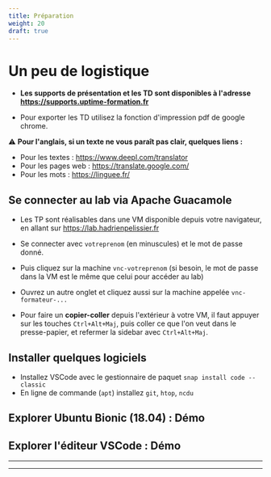 ```yaml
---
title: Préparation
weight: 20
draft: true
---
```


<!--
## Importez une machine Linux

- Récupérez (sur un disque ou dans le partage réseau) une machine virtualbox ubuntu (18.04)
- Configurez-la avec 7Go de RAM si possible
- Le login est `osboxes` et le mot de passe `osboxes.org`
- Démarrez la machine
- Faites les mises à jour (`sudo apt update` et `sudo apt upgrade`) -->

# Un peu de logistique

- **Les supports de présentation et les TD sont disponibles à l'adresse <https://supports.uptime-formation.fr>**

- Pour exporter les TD utilisez la fonction d'impression pdf de google chrome.

⚠️ **Pour l'anglais, si un texte ne vous paraît pas clair, quelques liens :**

- Pour les textes : https://www.deepl.com/translator
- Pour les pages web : https://translate.google.com/
- Pour les mots : https://linguee.fr/

## Se connecter au lab via Apache Guacamole

- Les TP sont réalisables dans une VM disponible depuis votre navigateur, en allant sur <https://lab.hadrienpelissier.fr>

- Se connecter avec `votreprenom` (en minuscules) et le mot de passe donné.

- Puis cliquez sur la machine `vnc-votreprenom` (si besoin, le mot de passe dans la VM est le même que celui pour accéder au lab)

- Ouvrez un autre onglet et cliquez aussi sur la machine appelée `vnc-formateur-...`

- Pour faire un **copier-coller** depuis l'extérieur à votre VM, il faut appuyer sur les touches `Ctrl+Alt+Maj`, puis coller ce que l'on veut dans le presse-papier, et refermer la sidebar avec `Ctrl+Alt+Maj`.

## Installer quelques logiciels

- Installez VSCode avec le gestionnaire de paquet `snap install code --classic`
- En ligne de commande (`apt`) installez `git`, `htop`, `ncdu`

## Explorer Ubuntu Bionic (18.04) : Démo

## Explorer l'éditeur VSCode : Démo

---

<!--
## Comment installer une machine virtuelle

- Un ordinateur "simulé" dans un ordinateur
  - VirtualBox est un logiciel permettant ce genre de chose
- Parti pris : Ubuntu avec Gnome -->

---

<!-- ## Installer une machine virtuelle

![](../../images/vbox1.png)

---

![](../../images/vbox2.png)

---

Télécharger une Ubuntu 18.04 préinstallée sur OSboxes.org

![](../../images/osboxes_mint.png)

---

## Installer une machine virtuelle

- Installer Virtualbox
- Créer une nouvelle machine virtuelle
  - De type Linux / Ubuntu (64 bit)
  - 2048 Mo de RAM devraient suffir
  - Au moment de choisir le disque dur : fournir le fichier VDI de OSboxes / Ubuntu
- Démarrer la machine et observer les étapes de démarrage

---

# 2. Prendre en main sa machine et le terminal

## Se connecter

Pour cette première connexion, nous allons passer par un tty plutôt que par le login graphique.

Pour ce faire, appuyer sur Ctrl+Alt+F2 (ou F3, F4, ...)

```
Debian Stretch <nom_de_machine> tty0

<nom_de_machine> login: █
```

---

# 2. Prendre en main sa machine et le terminal

## Se connecter

Pour cette première connexion, nous allons passer par un tty plutôt que par le login graphique.

Pour ce faire, appuyer sur Ctrl+Alt+F2 (ou F3, F4, ...)

```
Debian Stretch <nom_de_machine> tty0

<nom_de_machine> login: votre_login
Password: █        # <<<< le mot de passe ne s'affiche pas du tout quand on le tape !
```

---

# 2. Prendre en main sa machine et le terminal

## Se connecter

Pour cette première connexion, nous allons passer par un tty plutôt que par le login graphique.

Pour ce faire, appuyer sur Ctrl+Alt+F2 (ou F3, F4, ...)

```
Debian Stretch <nom_de_machine> tty0

<nom_de_machine> login: votre_login
Password:
Last login: Wed 19 Sep 16:23:42 on tty2
votre_login@machine:~$ █
```

---

# 2. Prendre en main sa machine et le terminal

## Premières commandes

Changez votre mot de passe :

- Taper `passwd` puis _Entrée_ puis suivez les instructions

```
votre_login@machine:~$ passwd
Changing password for votre_login.
(current) UNIX password:
Enter new UNIX password:
Retype new UNIX password:
passwd: password updated successfully
votre_login@machine:~$ █
```

---

![](../../images/password-mistakes.png)

---

# 2. Prendre en main sa machine et le terminal

## Premières commandes

- Taper `pwd` puis _Entrée_ et observer
- Taper `ls` puis _Entrée_ et observer
- Taper `cd /var` puis _Entrée_ et observer
- Taper `pwd` puis _Entrée_ et observer
- Taper `ls` puis _Entrée_ et observer
- Taper `ls -l` puis _Entrée_ et observer
- Taper `echo 'Je suis dans la matrice'` puis _Entrée_ et observer

---

# 2. Prendre en main sa machine et le terminal

## Discussion

- Nous nous sommes connectés à une machine
- Nous avons eu accès à un terminal
- Le terminal permet de taper des commandes pour interagir "directement" avec l'OS
- Des commandes comme dans "passer commande"
- Certaines affichent des choses, d'autres changent des états
- Vous pouvez ouvrir d'autres TTy / consoles avec Ctrl+Alt+F1, F2, F3, .. -->
